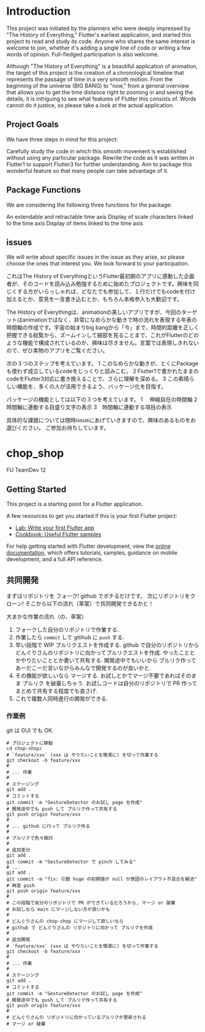 # Introduction

This project was initiated by the planners who were deeply impressed by "The History of Everything," Flutter's earliest application, and started this project to read and study its code. Anyone who shares the same interest is welcome to join, whether it's adding a single line of code or writing a few words of opinion. Full-fledged participation is also welcome.

Although "The History of Everything" is a beautiful application of animation, the target of this project is the creation of a chronological timeline that represents the passage of time in a very smooth motion. From the beginning of the universe (BIG BANG) to "now," from a general overview that allows you to get the time distance right to zooming in and seeing the details, it is intriguing to see what features of Flutter this consists of. Words cannot do it justice, so please take a look at the actual application.

## Project Goals

We have three steps in mind for this project:

Carefully study the code in which this smooth movement is established without using any particular package.
Rewrite the code as it was written in Flutter1 to support Flutter3 for further understanding.
Aim to package this wonderful feature so that many people can take advantage of it.

## Package Functions

We are considering the following three functions for the package:

An extendable and retractable time axis
Display of scale characters linked to the time axis
Display of items linked to the time axis

## issues

We will write about specific issues in the issue as they arise, so please choose the ones that interest you. We look forward to your participation.


これはThe History of EverythingというFlutter最初期のアプリに感動した企画者が、そのコードを読み込み勉強するために始めたプロジェクトです。興味を同じくする方がいらっしゃれば、どなたでも参加して、１行だけでもcodeを付け加えるとか、意見を一言書き込むとか、もちろん本格参入も大歓迎です。

The History of Everythingは、animationの美しいアプリですが、今回のターゲットはanimationではなく、非常になめらかな動きで時の流れを表現する年表の時間軸の作成です。宇宙の始まりbig bangから「今」まで、時間的距離を正しく把握できる総覧から、ズームインして細部を見ることまで、これがFlutterのどのような機能で構成されているのか、興味は尽きません。言葉では表現しきれないので、ぜひ実物のアプリをご覧ください。

次の３つのステップを考えています。
1 このなめらかな動きが、とくにPackageも使わず成立しているcodeをじっくりと読みこむ。
2 Flutter1で書かれたままのcodeをFlutter3対応に書き換えることで、さらに理解を深める。
3 この素晴らしい機能を、多くの人が活用できるよう、バッケージ化を目指す。

パッケージの機能としては以下の３つを考えています。
1 　伸縮自在の時間軸
2　時間軸に連動する目盛り文字の表示
3　時間軸に連動する項目の表示

具体的な課題については随時issueにあげていきますので、興味のあるものをお選びください。
ご参加お待ちしています。


# chop_shop

FU TeamDev 12

## Getting Started

This project is a starting point for a Flutter application.

A few resources to get you started if this is your first Flutter project:

- [Lab: Write your first Flutter app](https://docs.flutter.dev/get-started/codelab)
- [Cookbook: Useful Flutter samples](https://docs.flutter.dev/cookbook)

For help getting started with Flutter development, view the
[online documentation](https://docs.flutter.dev/), which offers tutorials,
samples, guidance on mobile development, and a full API reference.

## 共同開発

まずはリポジトリを フォーク! github でポチるだけです。
次にリポジトリをクローン! 
そこから以下の流れ（草案）で共同開発できるかと！

大まかな作業の流れ（の、草案）

1. フォークした自分のリポジトリで作業する.
1. 作業したら `commit` して gitihub に `push` する.
1. 早い段階で WIP プルリクエストを作成する.
   github で自分のリポジトリからどんぐりさんのリポジトリに向かってプルリクエストを作成.
   やったこととかやりたいこととか書いて共有する.
   開発途中でもいいから プルリク作ってあーだこーだ言いながらみんなで開発するのが良いかと.
1. その機能が欲しいなら マージする. お試しとかでマージ不要であればそのまま プルリク を破棄しちゃう.
   お試しコードは自分のリポジトリで PR 作ってまとめて共有する程度でも良さげ.
1. これで複数人同時進行の開発ができる.

### 作業例

git は GUI でも OK.

```
# プロジェクトに移動
cd chop-shop/
# `feature/xxx` (xxx は やりたいことを簡潔に) を切って作業する
git checkout -b feature/xxx
#
# ... 作業
#
# ステージング
git add .
# コミットする
git commit -m "GestureDetector のお試し page を作成"
# 開発途中でも push して プルリク作って共有する
git push origin feature/xxx
#
# ... github に行って プルリク作る
# 
# プルリクで色々検討
#
# 追加差分
git add .
git commit -m "GestureDetector で pinch してみる"
# ...
git add .
git commit -m "fix: 引数 hoge の初期値が null が原因のレイアウト不具合を解消"
# 再度 push
git push origin feature/xxx
# 
# この段階で自分のリポジトリで PR ができているだろうから, マージ or 破棄
# お試しなら main にマージしない方が良いかも
#
# どんぐりさんの chop-shop にマージして欲しいなら
# github で どんぐりさんの リポジトリに向かって プルリクを作成
# 
# 追加開発
# `feature/xxx` (xxx は やりたいことを簡潔に) を切って作業する
git checkout -b feature/xxx
#
# ... 作業
#
# ステージング
git add .
# コミットする
git commit -m "GestureDetector のお試し page を作成"
# 開発途中でも push して プルリク作って共有する
git push origin feature/xxx
#
# どんぐりさんの リポジトリに向かっているプルリクが更新される
# マージ or 破棄 
```
